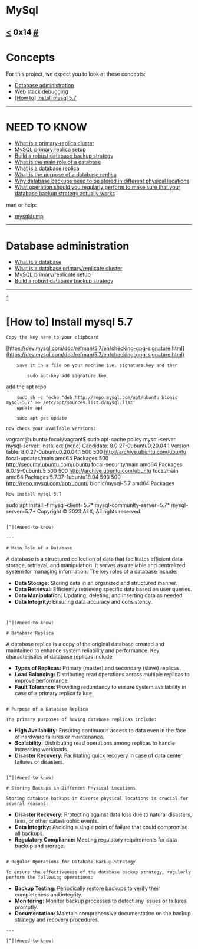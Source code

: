 # MySql
[<](https://github.com/TheeKingZa/alx-system_engineering-devops/tree/master/0x13-firewall/README.md) 0x14 [#](https://github.com/TheeKingZa/Portfolio)
---

# Concepts
For this project, we expect you to look at these concepts:

* [Database administration](#database-administration)
* [Web stack debugging](https://github.com/TheeKingZa/alx-system_engineering-devops/tree/master/0x0D-web_stack_debugging_0/README.md)
* [[How to] Install mysql 5.7](#how-to-install-mysql-57)
---

# NEED TO KNOW
* [What is a primary-replica cluster](https://www.digitalocean.com/community/tutorials/how-to-choose-a-redundancy-plan-to-ensure-high-availability#sql-replication)
* [MySQL primary replica setup](https://www.digitalocean.com/community/tutorials/how-to-set-up-replication-in-mysql)
* [Build a robust database backup strategy](https://www.databasejournal.com/ms-sql/developing-a-sql-server-backup-strategy/)
* [What is the main role of a database](#Main-role-of-a-database)
* [What is a database replica](#database-replica)
* [What is the purpose of a database replica](#purpose-of-a-database-replica)
* [Why database backups need to be stored in different physical locations](#storing-backups-in-different-physical-locations
)
* [What operation should you regularly perform to make sure that your database backup strategy actually works](#regular-operations-for-batabase-backup-strategy
)

man or help:
* [mysqldump](https://dev.mysql.com/doc/refman/8.0/en/mysqldump.html)

---

# Database administration
* [What is a database](https://www.techtarget.com/searchdatamanagement/definition/database)
* [What is a database primary/replicate cluster](https://www.digitalocean.com/community/tutorials/how-to-choose-a-redundancy-plan-to-ensure-high-availability#sql-replication)
* [MySQL primary/replicate setup](https://www.digitalocean.com/community/tutorials/how-to-set-up-replication-in-mysql)
* [Build a robust database backup strategy](https://www.databasejournal.com/ms-sql/developing-a-sql-server-backup-strategy/)

---


[^](#need-to-know)

# [How to] Install mysql 5.7

```
Copy the key here to your clipboard
```


[https://dev.mysql.com/doc/refman/5.7/en/checking-gpg-signature.html](https://dev.mysql.com/doc/refman/5.7/en/checking-gpg-signature.html)

```
    Save it in a file on your machine i.e. signature.key and then

        sudo apt-key add signature.key
```

add the apt repo

```
    sudo sh -c 'echo "deb http://repo.mysql.com/apt/ubuntu bionic mysql-5.7" >> /etc/apt/sources.list.d/mysql.list'
    update apt

    sudo apt-get update

now check your available versions:

```
vagrant@ubuntu-focal:/vagrant$ sudo apt-cache policy mysql-server
mysql-server:
  Installed: (none)
  Candidate: 8.0.27-0ubuntu0.20.04.1
  Version table:
     8.0.27-0ubuntu0.20.04.1 500
        500 http://archive.ubuntu.com/ubuntu focal-updates/main amd64 Packages
        500 http://security.ubuntu.com/ubuntu focal-security/main amd64 Packages
     8.0.19-0ubuntu5 500
        500 http://archive.ubuntu.com/ubuntu focal/main amd64 Packages
     5.7.37-1ubuntu18.04 500
        500 http://repo.mysql.com/apt/ubuntu bionic/mysql-5.7 amd64 Packages
```
Now install mysql 5.7
```
sudo apt install -f mysql-client=5.7* mysql-community-server=5.7* mysql-server=5.7*
Copyright © 2023 ALX, All rights reserved.

```

[^](#need-to-know)

---

# Main Role of a Database
```
A database is a structured collection of data that facilitates efficient data storage, retrieval, and manipulation. It serves as a reliable and centralized system for managing information. The key roles of a database include:

- **Data Storage:** Storing data in an organized and structured manner.
- **Data Retrieval:** Efficiently retrieving specific data based on user queries.
- **Data Manipulation:** Updating, deleting, and inserting data as needed.
- **Data Integrity:** Ensuring data accuracy and consistency.
```


[^](#need-to-know)

# Database Replica
```
A database replica is a copy of the original database created and maintained to enhance system reliability and performance. Key characteristics of database replicas include:

- **Types of Replicas:** Primary (master) and secondary (slave) replicas.
- **Load Balancing:** Distributing read operations across multiple replicas to improve performance.
- **Fault Tolerance:** Providing redundancy to ensure system availability in case of a primary replica failure.

```

# Purpose of a Database Replica

The primary purposes of having database replicas include:
```
- **High Availability:** Ensuring continuous access to data even in the face of hardware failures or maintenance.
- **Scalability:** Distributing read operations among replicas to handle increasing workloads.
- **Disaster Recovery:** Facilitating quick recovery in case of data center failures or disasters.
```

[^](#need-to-know)

# Storing Backups in Different Physical Locations

Storing database backups in diverse physical locations is crucial for several reasons:
```
- **Disaster Recovery:** Protecting against data loss due to natural disasters, fires, or other catastrophic events.
- **Data Integrity:** Avoiding a single point of failure that could compromise all backups.
- **Regulatory Compliance:** Meeting regulatory requirements for data backup and storage.
```

# Regular Operations for Database Backup Strategy

To ensure the effectiveness of the database backup strategy, regularly perform the following operations:
```
- **Backup Testing:** Periodically restore backups to verify their completeness and integrity.
- **Monitoring:** Monitor backup processes to detect any issues or failures promptly.
- **Documentation:** Maintain comprehensive documentation on the backup strategy and recovery procedures.
```
---

[^](#need-to-know)
